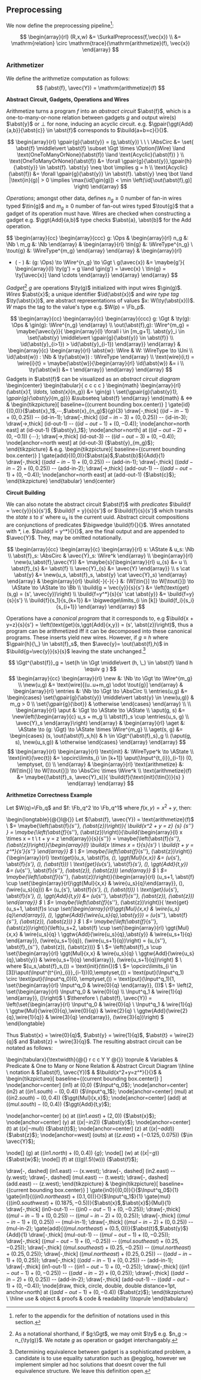 ## Preprocessing

We now define the preprocessing pipeline[^notation]:

$$
\begin{array}{rl}
(R,x,w) 
&= \SurkalPreprocess(f,\vec{x}) \\ 
&= \mathrm{relation} \circ \mathrm{trace}(\mathrm{arithmetize}(f), \vec{x})
\end{array}
$$

[^notation]: refer to the appendix for the definition of notations used in this section.


### Arithmetizer

We define the arithmetize computation as follows:
$$
(\abst{f}, \avec{Y}) = \mathrm{arithmetize}(f)
$$

**Abstract Circuit, Gadgets, Operations and Wires**

Arithmetize turns a program $f$ into an *abstract circuit* $\abst{f}$, which is a one-to-many-or-none relation between gadgets $g$ and output wire(s) $\abst{y}$ or $\bot$ for none, inducing an acyclic circuit. e.g. $\gpair{\ggt{Add}{a,b}}{\abst{c}} \in \abst{f}$ corresponds to $\build{a+b=c}{}{}$.

$$
\begin{array}{rl}
\gpair{g}{\abst{y}} = (g,\abst{y}) \ \ \ 
\AbsCirc &= \set{
  \abst{f} \middle\vert
  \abst{f} \subset \Ggt \times \Option(\Wire) \land
  \text{OneToManyOrNone}(\abst{f}) \land
  \text{Acyclic}(\abst{f})
} \\
\text{OneToManyOrNone}(\abst{f}) &= \forall \gpair{g}{\abst{y}},\gpair{h}{\abst{y}} \in \abst{f}. \abst{y} \neq \bot \implies g = h \\
\text{Acyclic}(\abst{f}) &= \forall \gpair{g}{\abst{y}} \in \abst{f}. \abst{y} \neq \bot \land |\text{in}(g)| > 0 \implies \max(\id[\gin(g)]) < \min \left(\id[\out(\abst{f},g)] \right)
\end{array}
$$

*Operations*; amongst other data, defines $n_g \geq 0$ number of fan-in wires typed $\tin{g}$ and $m_g \geq 0$ number of fan-out wires typed $\tout{g}$ that a gadget of its operation must have. Wires are checked when constructing a gadget e.g. $\ggt{Add}{a,b}$ type checks $\abst{a}, \abst{b}$ for the $\text{Add}$ operation.

$$
\begin{array}{cc}
\begin{array}{ccc}
g: \Ops &
\begin{array}{rl}
n_g &: \Nb \\
m_g &: \Nb
\end{array} &
\begin{array}{rl}
\tin{g} &: \WireType^{n_g} \\
\tout{g} &: \WireType^{m_g}
\end{array}
\end{array} &
\begin{array}{rl}
- ( - ) &: (g: \Ops) \to \Wire^{n_g} \to \Ggt \\
g(\avec{x}) &= \maybe{g'}{
\begin{array}{l}
\ty(g') = g \land \gin(g') = \avec{x} \\
\tin{g} = \ty[\avec{x}] \land \cdots
\end{array}}
\end{array}
\end{array}
$$

*Gadget*[^short-hand-gadget] $g$ are operations $\ty(g)$ initialized with input wires $\gin(g)$. *Wires* $\abst{x}$; a unique identifier $\id(\abst{x})$ and *wire type tag* $\ty(\abst{x})$, are abstract representations of values $x: W(\ty(\abst{x}))$. $W$ maps the tag to the value's type e.g. $W(p) = \Fb_p$.

[^short-hand-gadget]: As a notational shorthand, if $g:\Ggt$, we may omit $\ty$ e.g. $n_g := n_{\ty(g)}$. We notate $g$ as operation or gadget interchangably.


$$
\begin{array}{cc}
\begin{array}{c}
\begin{array}{ccc}
g: \Ggt &
\ty(g): \Ops &
\gin(g): \Wire^{n_g}
\end{array} \\
\out(\abst{f},g): \Wire^{m_g} = \maybe{\avec{y}}{
\begin{array}{l}
\forall i \in [m_g+1]. \abst{y}_i \in \set{\abst{y} \middle\vert \gpair{g}{\abst{y}} \in \abst{f}} \\
\id(\abst{y}_{i>1}) > \id(\abst{y}_{i-1})
\end{array}}
\end{array} &
\begin{array}{c}
\begin{array}{rl}
\abst{w}: \Wire &
W: \WireType \to \Uni \\
\id(\abst{w}) : \Nb &
\ty(\abst{w}) : \WireType
\end{array} \\
\text{wire}(i,t) = \wire{i}{t} = \maybe{\abst{w}}{\begin{array}{rl}
\id(\abst{w}) &= i \\
\ty(\abst{w}) &= t
\end{array}}
\end{array}
\end{array}
$$
Gadgets in $\abst{f}$ can be visualized as an *abstract circuit diagram*
\begin{center}
\begin{tabular}{ c c c c }
\begin{math}
\begin{array}{rl}
(\abst{x}_1, \ldots, \abst{x}_{n_g}) &= \gin(g) \\
\set{\gpair{g}{\abst{y}_1}, \gpair{g}{\abst{y}_{m_g}}} &\subseteq \abst{f}
\end{array}
\end{math}
&
$\Longleftrightarrow$
&
\begin{tikzpicture}[
  baseline={(current bounding box.center)}
]
\gate{id}{(0,0)}{$\abst{x}_1$,$\cdots$,$\abst{x}_{n_g}$}{$g$}{3}
\draw[-,thick] ($(id-in-1)+(0,0.25)$) -- (id-in-1);
\draw[-,thick] ($(id-in-3)+(0,0.25)$) -- (id-in-3);
\draw[->,thick] (id-out-1) -- ($(id-out-1)+(0,-0.4)$);
\node[anchor=north east] at (id-out-1) {$\abst{y}_1$};
\node[anchor=north] at ($(id-out-2)+(0,-0.1)$) {$\cdots$};
\draw[->,thick] (id-out-3) -- ($(id-out-3)+(0,-0.4)$);
\node[anchor=north west] at (id-out-3) {$\abst{y}_{m_g}$};
\end{tikzpicture}
&
e.g.
\begin{tikzpicture}[
  baseline={(current bounding box.center)}
]
\gate{add}{(0,0)}{$\abst{a}$,$\abst{b}$}{$\text{Add}$}{1}
\draw[-,thick] ($(add-in-1)+(0,0.25)$) -- (add-in-1);
\draw[-,thick] ($(add-in-2)+(0,0.25)$) -- (add-in-2);
\draw[->,thick] (add-out-1) -- ($(add-out-1)+(0,-0.4)$);
\node[anchor=north east] at (add-out-1) {$\abst{c}$};
\end{tikzpicture}
\end{tabular}
\end{center}

**Circuit Building**

We can also notate the abstract circuit $\abst{f}$ with *predicates* $\build{f = \vec{y}}{s}{s'}$, $\build{f = y}{s}{s'}$ or $\build{f}{s}{s'}$ which transits the *state* $s$ to $s'$ where $u_s$ is the current uuid. Abstract circuit compositions are conjunctions of predicates $\bigwedge \build{f}{}{}$. Wires annotated with $*$, i.e. $\build{f = y^*}{}{}$, are the final output and are appended to $\avec{Y}$. They, may be omitted notationally.

$$
\begin{array}{cc}
\begin{array}{c}
\begin{array}{rl}
s: \AState &
u_s: \Nb \\
\abst{f}_s: \AbsCirc &
\avec{Y}_s: \Wire^k
\end{array} \\
\begin{array}{rl}
\new(u,\abst{f},\avec{Y}) &= \maybe{s}{\begin{array}{rl}
u_{s} &= u \\
\abst{f}_{s} &= \abst{f} \\
\avec{Y}_{s} &= \avec{Y}
\end{array}} \\
s \cat \abst{y} &= \new(u_s, \abst{f}_s, \abst{y} \cat \avec{Y}_s)
\end{array}
\end{array}
&
\begin{array}{rl}
\build{-}{-}{-} &: (W[\tin{}] \to W[\tout{}]) \to \AState \to \AState \to \Bb \\
\build{g = \vec{y}}{s}{s'}
&= \left(\text{get}(s,g) = (s', \avec{y})\right) \\
\build{f=y^*}{s}{s' \cat \abst{y}}
&= \build{f=y}{s}{s'} \\
\build{f}{s_1}{s_{k+1}}
&= \bigwedge\limits_{i \in [k]} \build{f_i}{s_i}{s_{i+1}}
\end{array}
\end{array}
$$

Operations have a *canonical program* that it corresponds to, e.g $\build{x + y=z}{s}{s'} = \left(\text{get}(s,\ggt{Add}{x,y}) = (s', \abst{z})\right)$, thus a program can be arithmetized iff it can be decomposed into these canonical programs. These inserts yield new wires. However, if $g \equiv h$ where $\gpair{h}{\_} \in \abst{f}_s$, then $\avec{y}= \out(\abst{f},h)$ in $\build{g=\vec{y}}{s}{s}$ leaving the state unchanged.[^egglog-eq] 

[^egglog-eq]: Determining equivalence between gadget is a sophisticated problem, a candidate is to use equality saturation such as @egglog, however we implement simpler ad hoc solutions that doesnt cover the full equivalence structure. We leave this definition open.


$$
\Ggt^{\abst{f}}_g = \set{h \in \Ggt \middle\vert
  (h, \_) \in \abst{f} \land h \equiv g
}
$$
$$
\begin{array}{cc}
\begin{array}{rl}
\new &: \Nb \to \Ggt \to \Wire^{m_g} \\
\new(u,g) &= \text{wire}[(u..u+m_g) \odot \tout{g}]
\end{array} &
\begin{array}{rl}
\entries  &: \Nb \to \Ggt \to \AbsCirc \\
\entries(u,g) &= \begin{cases}
\set{\gpair{g}{\abst{y}} \middle\vert \abst{y} \in \new(u,g)}
& m_g > 0 \\
\set{\gpair{g}{\bot}} & \otherwise
\end{cases}
\end{array} \\ \\
\begin{array}{rl}
\aput &: \Ggt \to \AState \to \AState \\
\aput(g, s) &= \new\left(\begin{array}{c}
u_s + m_g \\
\abst{f}_s \cup \entries(u_s, g) \\
\avec{Y}_s
\end{array}\right)
\end{array} &
\begin{array}{rl}
\aget &: \AState \to (g: \Ggt) \to \AState \times \Wire^{m_g} \\
\aget(s, g)
&= \begin{cases}
  (s, \out(\abst{f}_s,h)) & h \in \Ggt^{\abst{f}_s}_g \\
  (\aput(g, s), \new(u_s,g)) & \otherwise
\end{cases}
\end{array}
\end{array}
$$
$$
\begin{array}{rl}
\begin{array}{rl}
\text{init} &: \WireType^k \to \AState \\
\text{init}(\vec{t}) &= \opcirc\limits_{i \in [k+1]} \aput(\Input^{t_{i}}_{i-1}) (0, \emptyset, ()) \\
\end{array} &
\begin{array}{rl}
\text{arithmetize} &: (W[\tin{}] \to W[\tout{}]) \to \AbsCirc \times \Wire^k \\
\text{arithmetize}(f) &= \maybe{(\abst{f}_s, \avec{Y}_s)}{
  \build{f}{\text{init}(\tin{})}{s}
}
\end{array}
\end{array}
$$

**Arithmetize Correctness Example**

Let $W(q)=\Fb_q$ and $f: \Fb_q^2 \to \Fb_q^1$ where $f(x,y) = x^2 + y$, then:

\begin{longtable}{@{}l@{}}
Let $(\abst{f}, \avec{Y}) = \text{arithmetize}(f)$
\\
$= \maybe{\left(\abst{f}_{s''}, (\abst{z})\right)}{
  \build{x^2 + y = z}
    {s}
    {s''}
}
= \maybe{\left(\abst{f}_{s''}, (\abst{z})\right)}{\build{\begin{array}{l}
  x \times x = t \\
  t + y = z
\end{array}}{s}{s''}}
= \maybe{\left(\abst{f}_{s''}, (\abst{z})\right)}{\begin{array}{l}
  \build{x \times x = t}{s}{s'} \\
  \build{t + y = z^*}{s'}{s''}
\end{array}}
$ \\
$= \maybe{\left(\abst{f}_{s''}, (\abst{z})\right)}{\begin{array}{rl}
  \text{get}(u_s, \abst{f}_s, (), \ggt{Mul}{x,x}) &= (u_{s'}, \abst{f}_{s'}, (), (\abst{t})) \\
  \text{get}(u_{s'}, \abst{f}_{s'}, (), \ggt{Add}{t,y}) &= (u_{s''}, \abst{f}_{s''}, (\abst{z}), (\abst{z}))
\end{array}}
$ \\
$= \maybe{\left(\abst{f}_{s''}, (\abst{z})\right)}{\begin{array}{rl}
  (u_s+1, \abst{f} \cup \set{\begin{array}{rl}\ggt{Mul}{x,x} & \wire{u_s}{q}\end{array}}, (), (\wire{u_s}{q})) &= (u_{s'}, \abst{f}_{s'}, (), (\abst{t})) \\
  \text{get}(u_{s'}, \abst{f}_{s'}, (), \ggt{Add}{t,y}) &= (u_{s''}, \abst{f}_{s''}, (\abst{z}), (\abst{z}))
\end{array}}
$ \\
$= \maybe{\left(\abst{f}_{s''}, (\abst{z})\right)}{
  \text{get}(u_s+1, \abst{f}_s \cup \set{\begin{array}{rl}\ggt{Mul}{x,x} & \wire{u_s}{q}\end{array}}, (), \ggtw{Add}{\wire{u_s}{q},\abst{y}}) = (u_{s''}, \abst{f}_{s''}, (\abst{z}), (\abst{z}))
}
$ \\
$= \maybe{\left(\abst{f}_{s''}, (\abst{z})\right)}{\left(u_s+2, \abst{f} \cup \set{\begin{array}{rl}
    \ggt{Mul}{x,x} & \wire{u_s}{q} \\
    \ggtw{Add}{\wire{u_s}{q},\abst{y}} & \wire{u_s+1}{q}
  \end{array}}, (\wire{u_s+1}{q}), (\wire{u_s+1}{q})\right) = (u_{s''}, \abst{f}_{s''}, (\abst{z}), (\abst{z}))}
$ \\
$= \left(\abst{f}_s \cup \set{\begin{array}{rl}
    \ggt{Mul}{x,x} & \wire{u_s}{q} \\
    \ggtw{Add}{\wire{u_s}{q},\abst{y}} & \wire{u_s+1}{q}
  \end{array}}, (\wire{u_s+1}{q})\right)
$ \\
where $(u_s,\abst{f}_s,()) = \text{init}(\tin{})$
\\ 
$= \opcirc\limits_{i \in [3]}\aput(\Input^{t^{in}_{i}}_{i-1})(0,\emptyset,())
= \text{put}(\Input^q_1) \circ \text{put}(\Input^q_0)(0, \emptyset,())
= \text{put}(\Input^q_1)(1, \set{\begin{array}{rl} \Input^q_0 & \wire{0}{q} \end{array}}, ())$
\\
$= \left(2, \set{\begin{array}{rl}
  \Input^q_0 & \wire{0}{q} \\
  \Input^q_1 & \wire{1}{q}
\end{array}}, ()\right)$
\\
$\therefore \ (\abst{f}, \avec{Y}) = \left(\set{\begin{array}{rl}
  \Input^q_0 & \wire{0}{q} \\
  \Input^q_1 & \wire{1}{q} \\
  \ggtw{Mul}{\wire{0}{q},\wire{0}{q}} & \wire{2}{q} \\
  \ggtw{Add}{\wire{2}{q},\wire{1}{q}} & \wire{3}{q}
\end{array}}, (\wire{3}{q})\right)
$
\end{longtable}

Thus $\abst{x} = \wire{0}{q}$, $\abst{y} = \wire{1}{q}$, $\abst{t} = \wire{2}{q}$ and $\abst{z} = \wire{3}{q}$. The resulting abstract circuit can be notated as follows:

\begin{tabularx}{\textwidth}{@{} r c c Y Y @{}}
\toprule
 & Variables & Predicate & One to Many or None Relation & Abstract Circuit Diagram
\\\hline \\
notation & $(\abst{f}, \avec{Y})$ &
$\build{x^2+y=z^*}{}{}$ & 
\begin{tikzpicture}[
  baseline={(current bounding box.center)}
]
\node[anchor=center] (in1) at (0,0) {$\Input^q_0$};
\node[anchor=center] (in2) at ($(in1.south)-(0,0.4)$) {$\Input^q_1$};
\node[anchor=center] (mul) at ($(in2.south)-(0,0.4)$) {$\ggt{Mul}{x,x}$};
\node[anchor=center] (add) at ($(mul.south)-(0,0.4)$) {$\ggt{Add}{t,y}$};

\node[anchor=center] (x) at ($(in1.east)+(2,0)$) {$\abst{x}$};
\node[anchor=center] (y) at ($(x |- in2)$) {$\abst{y}$};
\node[anchor=center] (t) at ($(x |- mul)$) {$\abst{t}$};
\node[anchor=center] (z) at ($(x |- add)$) {$\abst{z}$};
\node[anchor=west] (outs) at ($(z.east)+(-0.125,0.075)$) {$\in \avec{Y}$};

\node[] (g) at ($(in1.north)+(0,0.4)$) {$g$};
\node[] (w) at ($(x |- g)$) {$\abst{w}$};
\node[] (f) at ($($(g)!.5!(w)$)$) {$\abst{f}$};

\draw[-, dashed] (in1.east) -- (x.west);
\draw[-, dashed] (in2.east) -- (y.west);
\draw[-, dashed] (mul.east) -- (t.west);
\draw[-, dashed] (add.east) -- (z.west);
\end{tikzpicture}
&
\begin{tikzpicture}[
  baseline={(current bounding box.center)}
]
\gate{in0}{(0,0)}{}{$\Input^q_0$}{1}
\gate{in1}{($(in0.north east)+(0.1,0)$)}{}{$\Input^q_1$}{1}
\gate{mul}{($(in0.south west)+(0.1875,-0.5)$)}{$\abst{x}$,$\abst{x}$}{$\text{Mul}$}{1}
\draw[-,thick] (in0-out-1) -- ($(in0-out-1)+(0,-0.25)$);
\draw[-,thick] ($(mul-in-1)+(0,0.25)$) -- ($(mul-in-2)+(0,0.25)$);
\draw[-,thick] ($(mul-in-1)+(0,0.25)$) -- (mul-in-1);
\draw[-,thick] ($(mul-in-2)+(0,0.25)$) -- (mul-in-2);
\gate{add}{($(mul.north east)+(0.5,0)$)}{$\abst{t}$,$\abst{y}$}{$\text{Add}$}{1}
\draw[-,thick] (mul-out-1) -- ($(mul-out-1)+(0,-0.25)$);
\draw[-,thick] ($(mul-out-1)+(0,-0.25)$) -- ($(mul.south east)+(0.25,-0.25)$);
\draw[-,thick] ($(mul.south east)+(0.25,-0.25)$) -- ($(mul.north east)+(0.25,0.25)$);
\draw[-,thick] ($(mul.north east)+(0.25,0.25)$) -- ($(add-in-1)+(0,0.25)$);
\draw[-,thick] ($(add-in-1)+(0,0.25)$) -- (add-in-1);
\draw[-,thick] (in1-out-1) -- ($(in1-out-1)+(0,-0.25)$);
\draw[-,thick] ($(in1-out-1)+(0,-0.25)$) -- ($(add-in-2)+(0,0.25)$);
\draw[-,thick] ($(add-in-2)+(0,0.25)$) -- (add-in-2);
\draw[-,thick] (add-out-1) -- ($(add-out-1)+(0,-0.4)$);
\node[draw, thick, circle, double, double distance=1pt, anchor=north] at ($(add-out-1)+(0,-0.4)$) {$\abst{z}$};
\end{tikzpicture}
\\ \hline
use & object & proofs & code & readability
\\\toprule
\end{tabularx}